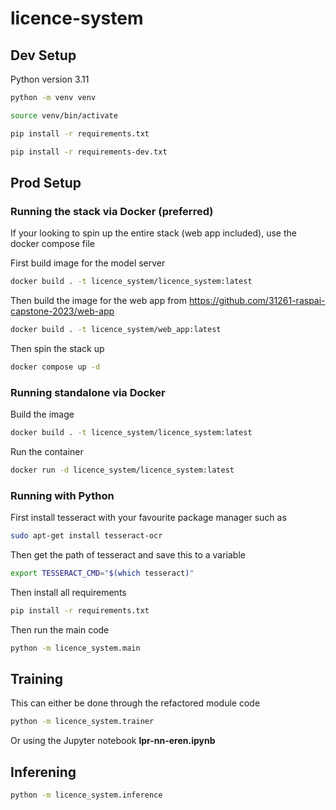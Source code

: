 # licence-system

## Dev Setup
Python version 3.11
```bash
python -m venv venv
```

```bash
source venv/bin/activate
```

```bash
pip install -r requirements.txt
```

```bash
pip install -r requirements-dev.txt
```

## Prod Setup
### Running the stack via Docker (preferred)
If your looking to spin up the entire stack (web app included), use the docker compose file

First build image for the model server
```bash
docker build . -t licence_system/licence_system:latest
```

Then build the image for the web app from https://github.com/31261-raspai-capstone-2023/web-app
```bash
docker build . -t licence_system/web_app:latest
```

Then spin the stack up
```bash
docker compose up -d
```

### Running standalone via Docker
Build the image
```bash
docker build . -t licence_system/licence_system:latest
```

Run the container
```bash
docker run -d licence_system/licence_system:latest
```

### Running with Python
First install tesseract with your favourite package manager such as
```bash
sudo apt-get install tesseract-ocr
```

Then get the path of tesseract and save this to a variable
```bash
export TESSERACT_CMD="$(which tesseract)"
```

Then install all requirements
```bash
pip install -r requirements.txt
```

Then run the main code 
```bash
python -m licence_system.main
```

## Training
This can either be done through the refactored module code
```bash
python -m licence_system.trainer
```

Or using the Jupyter notebook **lpr-nn-eren.ipynb**

## Inferening
```bash
python -m licence_system.inference
```
